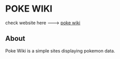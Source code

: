 # POKE WIKI

check website here ---> [poke wiki](https://poke-wiki-chi.vercel.app/)

## About
Poke Wiki is a simple sites displaying pokemon data.
